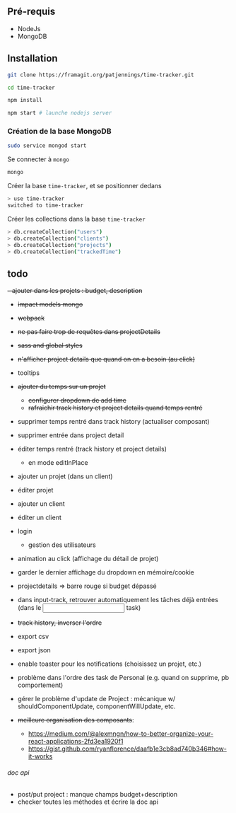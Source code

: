 ## Pré-requis ##

- NodeJs
- MongoDB

## Installation ##

``` bash
git clone https://framagit.org/patjennings/time-tracker.git
```

``` bash
cd time-tracker
```

``` bash
npm install
```

``` bash
npm start # launche nodejs server
```

### Création de la base MongoDB ###

``` bash
sudo service mongod start
```

Se connecter à `mongo`

``` bash
mongo
```

Créer la base `time-tracker`, et se positionner dedans

``` bash
> use time-tracker
switched to time-tracker
```

Créer les collections dans la base `time-tracker`

``` bash
> db.createCollection("users")
> db.createCollection("clients")
> db.createCollection("projects")
> db.createCollection("trackedTime")
```

## todo ##

~~- ajouter dans les projets : budget, description~~
  - ~~impact models mongo~~
- ~~webpack~~
- ~~ne pas faire trop de requêtes dans projectDetails~~
- ~~sass and global styles~~
- ~~n'afficher project details que quand on en a besoin (au click)~~
- tooltips
- ~~ajouter du temps sur un projet~~
  - ~~configurer dropdown de add time~~
  - ~~rafraichir track history et project details quand temps rentré~~
- supprimer temps rentré dans track history (actualiser composant)
- supprimer entrée dans project detail
- éditer temps rentré (track history et project details)
  - en mode editInPlace
- ajouter un projet (dans un client)
- éditer projet
- ajouter un client
- éditer un client

- login
  - gestion des utilisateurs
- animation au click (affichage du détail de projet)
- garder le dernier affichage du dropdown en mémoire/cookie
- projectdetails => barre rouge si budget dépassé
- dans input-track, retrouver automatiquement les tâches déjà entrées (dans le <input /> task)
- ~~track history, inverser l'ordre~~
- export csv
- export json
- enable toaster pour les notifications (choisissez un projet, etc.)
- problème dans l'ordre des task de Personal (e.g. quand on supprime, pb comportement)
- gérer le problème d'update de Project : mécanique w/ shouldComponentUpdate, componentWillUpdate, etc.

- ~~meilleure organisation des composants~~:
  - https://medium.com/@alexmngn/how-to-better-organize-your-react-applications-2fd3ea1920f1
  - https://gist.github.com/ryanflorence/daafb1e3cb8ad740b346#how-it-works
  
  

###### doc api ######

- post/put project : manque champs budget+description
- checker toutes les méthodes et écrire la doc api

